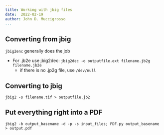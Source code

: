 ```yaml
---
title: Working with jbig files
date:  2022-02-19
author: John D. Muccigrosso
...
```


## Converting from jbig

`jbig2enc` generally does the job

- For .jb2e use jbig2dec: `jbig2dec -o outputfile.ext filename.jb2g filename.jb2e`
    - if there is no .jp2g file, use `/dev/null`

## Converting to jbig

`jbig2 -s filename.tif > outputfile.jb2`

## Put everything right into a PDF

`jbig2 -b output_basename -d -p -s input_files; PDF.py output_basename > output.pdf`
